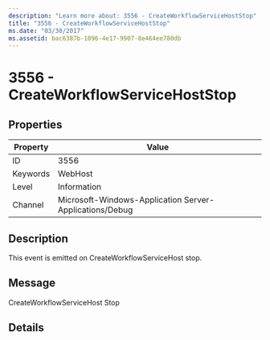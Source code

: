 ```yaml
---
description: "Learn more about: 3556 - CreateWorkflowServiceHostStop"
title: "3556 - CreateWorkflowServiceHostStop"
ms.date: "03/30/2017"
ms.assetid: bac6387b-1096-4e17-9907-8e464ee780db
---
```

# 3556 - CreateWorkflowServiceHostStop

## Properties

| Property | Value |
| - | - |
|ID|3556|  
|Keywords|WebHost|  
|Level|Information|  
|Channel|Microsoft-Windows-Application Server-Applications/Debug|  
  
## Description  

 This event is emitted on CreateWorkflowServiceHost stop.  
  
## Message  

 CreateWorkflowServiceHost Stop  
  
## Details
